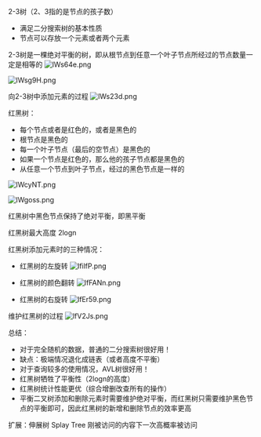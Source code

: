 2-3树（2、3指的是节点的孩子数）
- 满足二分搜索树的基本性质
- 节点可以存放一个元素或者两个元素

2-3树是一棵绝对平衡的树，即从根节点到任意一个叶子节点所经过的节点数量一定是相等的
![lWs64e.png](https://s2.ax1x.com/2020/01/09/lWs64e.png)

![lWsg9H.png](https://s2.ax1x.com/2020/01/09/lWsg9H.png)

向2-3树中添加元素的过程
![lWs23d.png](https://s2.ax1x.com/2020/01/09/lWs23d.png)

红黑树：
- 每个节点或者是红色的，或者是黑色的
- 根节点是黑色的
- 每一个叶子节点（最后的空节点）是黑色的
- 如果一个节点是红色的，那么他的孩子节点都是黑色的
- 从任意一个节点到叶子节点，经过的黑色节点是一样的

![lWcyNT.png](https://s2.ax1x.com/2020/01/09/lWcyNT.png)

![lWgoss.png](https://s2.ax1x.com/2020/01/09/lWgoss.png)

红黑树中黑色节点保持了绝对平衡，即黑平衡

红黑树最大高度 2logn


红黑树添加元素时的三种情况：

- 红黑树的左旋转
![lfilfP.png](https://s2.ax1x.com/2020/01/09/lfilfP.png)

- 红黑树的颜色翻转
![lfFANn.png](https://s2.ax1x.com/2020/01/09/lfFANn.png)

- 红黑树的右旋转
![lfEr59.png](https://s2.ax1x.com/2020/01/09/lfEr59.png)

维护红黑树的过程
![lfV2Js.png](https://s2.ax1x.com/2020/01/09/lfV2Js.png)

总结：
- 对于完全随机的数据，普通的二分搜索树很好用！
- 缺点：极端情况退化成链表（或者高度不平衡）
- 对于查询较多的使用情况，AVL树很好用！
- 红黑树牺牲了平衡性（2logn的高度）
- 红黑树统计性能更优（综合增删改查所有的操作）
- 平衡二叉树添加和删除元素时需要维护绝对平衡，而红黑树只需要维护黑色节点的平衡即可，因此红黑树的新增和删除节点的效率更高


扩展：伸展树 Splay Tree 刚被访问的内容下一次高概率被访问
